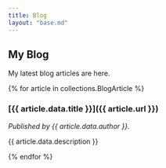 ```yaml
---
title: Blog
layout: "base.md"
---
```


## My Blog

My latest blog articles are here.

{% for article in collections.BlogArticle %}
  
  ### [{{ article.data.title }}]({{ article.url }})
  
  *Published by {{ article.data.author }}.*
  
  {{ article.data.description }}
  
{% endfor %}